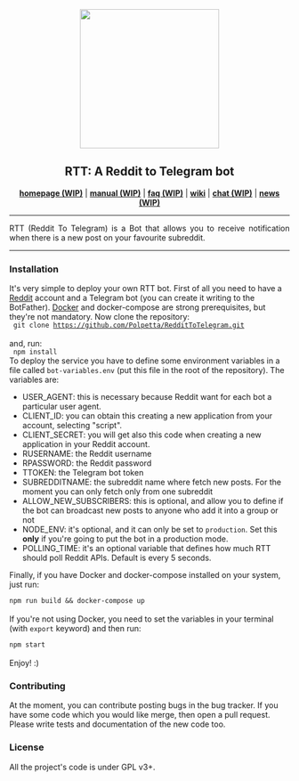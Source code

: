 <div align="center"><img height=250 src="http://i.imgur.com/tO0DCQW.png"/></div>
<h2 align="center">RTT: A Reddit to Telegram bot</h2>
<p align="center">
  <a href="#"><b>homepage (WIP)</b></a> |
  <a href="#"><b>manual (WIP)</b></a> |
  <a href="#"><b>faq (WIP)</b></a> |
  <a href="https://github.com/Polpetta/RedditToTelegram/wiki"><b>wiki</b></a> |
  <a href="#"><b>chat (WIP)</b></a> |
  <a href="#"><b>news (WIP)</b></a>
</p>

***

<p align="justify">
  RTT (Reddit To Telegram) is a Bot that allows you to receive notification 
  when there is a new post on your favourite subreddit. <br>
</p>

***

<h3>Installation</h3>

It's very simple to deploy your own RTT bot. First of all you need to have a 
<a href="https://www.reddit.com/">Reddit</a> account and a Telegram bot (you 
can create it writing to the BotFather).
<a href="https://www.docker.com/">Docker</a> and docker-compose are strong 
prerequisites, but they're not mandatory.
Now clone the repository:
<br>
<code>
git clone https://github.com/Polpetta/RedditToTelegram.git
</code>
<br>
and, run:
<br>
<code>
npm install
</code>
<br>
To deploy the service you have to define some environment 
variables in a file called <code>bot-variables.env</code> (put this file in 
the root of the repository). The variables are:
<ul>
<li>USER_AGENT: this is necessary because Reddit want for each bot a 
particular user agent.
<li>CLIENT_ID: you can obtain this creating a new application from your 
account, selecting "script".
<li>CLIENT_SECRET: you will get also this code when creating a new 
application in your Reddit account.
<li>RUSERNAME: the Reddit username
<li>RPASSWORD: the Reddit password
<li>TTOKEN: the Telegram bot token
<li>SUBREDDITNAME: the subreddit name where fetch new posts. For the moment 
you can only fetch only from one subreddit
<li>ALLOW_NEW_SUBSCRIBERS: this is optional, and allow you to define if the 
bot can broadcast new posts to anyone who add it into a group or not
<li>NODE_ENV: it's optional, and it can only be set to <code>production</code>. 
Set this <strong>only</strong> if you're going to put the bot in a production
 mode.
<li>POLLING_TIME: it's an optional variable that defines how much RTT should
poll Reddit APIs. Default is every 5 seconds. 
</ul>
Finally, if you have Docker and docker-compose installed on your system, just
run: <br>
<code>
npm run build && docker-compose up
</code>
<br>
If you're not using Docker, you need to set the variables in your terminal 
(with <code>export</code> keyword) and then run:
<br>
<code>
npm start
</code>
<br>
Enjoy! :)

<h3>Contributing</h3>
At the moment, you can contribute posting bugs in the bug tracker.  If you 
have some code which you would like merge, then open a pull request. 
Please write tests and documentation of the new code too.

<h3>License</h3>
All the project's code is under GPL v3+.